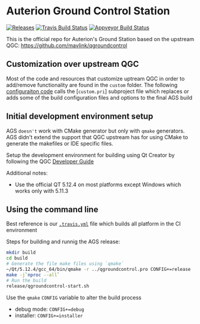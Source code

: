 # Auterion Ground Control Station

[![Releases](https://img.shields.io/github/v/release/Auterion/auterion-qgroundcontrol.svg)](https://github.com/Auterion/auterion-qgroundcontrol/releases)
[![Travis Build Status](https://travis-ci.com/Auterion/auterion-qgroundcontrol.svg?token=3v8n3uzgrQ9bqFByAxSF&branch=master)](https://travis-ci.com/Auterion/auterion-qgroundcontrol)
[![Appveyor Build Status](https://ci.appveyor.com/api/projects/status/crxcm4qayejuvh6c/branch/master?svg=true)](https://ci.appveyor.com/project/Auterion/auterion-qgroundcontrol)


This is the official repo for Auterion's Ground Station based on the upstream QGC: https://github.com/mavlink/qgroundcontrol

## Customization over upstream QGC

Most of the code and resources that customize uptream QGC in order to add/remove functionality are found in the `custom` folder.
The following [configuraiton code](https://github.com/Auterion/auterion-qgroundcontrol/blob/d9d8114093f5cb9c5c46a0dbd194c494f6599688/qgroundcontrol.pro#L91-L103) calls the [`custom.pri`] subproject file which replaces or adds some of the build configuration files and options to the final AGS build

## Initial development environment setup

AGS `doesn't` work with CMake generator but only with `qmake` generators. AGS didn't extend the support that QGC upstream has for using CMake to generate the makefiles or IDE specific files.

Setup the development environment for building using Qt Creator by following the QGC [Developer Guide](https://dev.qgroundcontrol.com/en/)

Additional notes:
  - Use the official QT 5.12.4 on most platforms except Windows which works only with 5.11.3

## Using the command line 

Best reference is our [`.travis.yml`](https://github.com/Auterion/auterion-qgroundcontrol/blob/d9d8114093f5cb9c5c46a0dbd194c494f6599688/.travis.yml#L168) file which builds all platform in the CI environment

Steps for building and runnig the AGS release:
```bash
mkdir build
cd build
# Generate the file make files using `qmake`
~/Qt/5.12.4/gcc_64/bin/qmake -r ../qgroundcontrol.pro CONFIG+=release
make -j`nproc --all`
# Run the build
release/qgroundcontrol-start.sh
```
Use the `qmake` `CONFIG` variable to alter the build process
 - debug mode: `CONFIG+=debug`
 - installer: `CONFIG+=installer`
